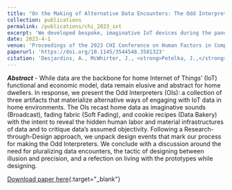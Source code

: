 ```yaml
---
title: "On the Making of Alternative Data Encounters: The Odd Interpreters"
collection: publications
permalink: /publications/chi_2023_iot
excerpt: 'We developed bespoke, imaginative IoT devices during the pandemic, and it was one of the most fun projects I have ever worked on.<br><span style="color:blue;">Honorable Mention for Best Paper (Top 5%)</span>'
date: 2023-4-1
venue: 'Proceedings of the 2023 CHI Conference on Human Factors in Computing Systems'
paperurl: 'https://doi.org/10.1145/3544548.3581323'
citation: 'Desjardins, A., McWhirter, J., <strong>Petelka, J.,</strong> Simon, C., Shin, Y., Peven, R., Widjaja, P. (2023) "On the Making of Alternative Data Encounters: The Odd Interpreters". In <i>Proceedings of the 2019 CHI Conference on Human Factors in Computing Systems.</i>.' 
---
```

<i><strong>Abstract</strong></i> - While data are the backbone for home Internet of Things’ (IoT) functional and economic model, data remain elusive and abstract for home dwellers. In response, we present the Odd Interpreters (OIs): a collection of three artifacts that materialize alternative ways of engaging with IoT data in home environments. The OIs recast home data as imaginative sounds (Broadcast), fading fabric (Soft Fading), and cookie recipes (Data Bakery) with the intent to reveal the hidden human labor and material infrastructures of data and to critique data’s assumed objectivity. Following a Research-through-Design approach, we unpack design events that mark our process for making the Odd Interpreters. We conclude with a discussion around the need for pluralizing data encounters, the tactic of designing between illusion and precision, and a refection on living with the prototypes while designing.

[Download paper here](https://jpetelka.github.io/files/chi_2023_iot){:target="_blank"}